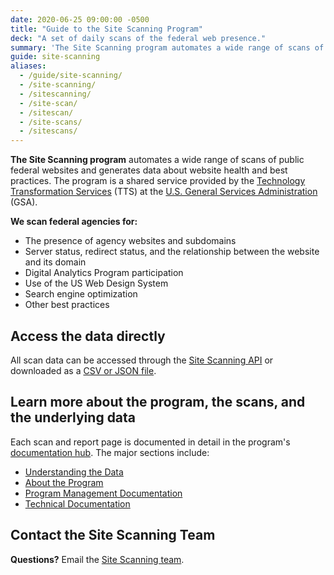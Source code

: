 ```yaml
---
date: 2020-06-25 09:00:00 -0500
title: "Guide to the Site Scanning Program"
deck: "A set of daily scans of the federal web presence."
summary: 'The Site Scanning program automates a wide range of scans of public federal websites and generates data about website health and best practices.'
guide: site-scanning
aliases:
  - /guide/site-scanning/
  - /site-scanning/
  - /sitescanning/
  - /site-scan/
  - /sitescan/
  - /site-scans/
  - /sitescans/
---
```


**The Site Scanning program** automates a wide range of scans of public federal websites and generates data about website health and best practices. The program is a shared service provided by the [Technology Transformation Services](http://www.gsa.gov/tts) (TTS) at the [U.S. General Services Administration](https://www.gsa.gov) (GSA).

**We scan federal agencies for:**

- The presence of agency websites and subdomains
- Server status, redirect status, and the relationship between the website and its domain
- Digital Analytics Program participation
- Use of the US Web Design System
- Search engine optimization
- Other best practices


## Access the data directly

All scan data can be accessed through the [Site Scanning API](https://open.gsa.gov/api/site-scanning-api/) or downloaded as a [CSV or JSON file](https://digital.gov/guides/site-scanning/download-the-data/).   

## Learn more about the program, the scans, and the underlying data

Each scan and report page is documented in detail in the program's [documentation hub](https://github.com/18F/site-scanning-documentation).  The major sections include: 

- [Understanding the Data](https://github.com/18F/site-scanning-documentation#understanding-the-data)
- [About the Program](https://github.com/18F/site-scanning-documentation/tree/main/about)
- [Program Management Documentation](https://github.com/18F/site-scanning-documentation/tree/main/about/project-management)
- [Technical Documentation](https://github.com/18F/site-scanning-documentation#technical) 
  
## Contact the Site Scanning Team

**Questions?** Email the [Site Scanning team](mailto:site-scanning@gsa.gov).
